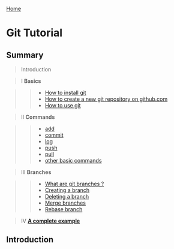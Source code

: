 [Home](index.md)

# Git Tutorial

## Summary

> Introduction

> I **Basics**

> > * [How to install git](git/install.md)
> > * [How to create a new git repository on github.com](git/create.md)
> > * [How to use git](git/use.md)

> II **Commands**

> > * [add](git/add.md)
> > * [commit](git/commit.md)
> > * [log](git/log.md)
> > * [push](git/push.md)
> > * [pull](git/pull.md)
> > * [other basic commands](git/other.md)

> III **Branches**

> > * [What are git branches ?](git/branches/what.md)
> > * [Creating a branch](git/branches/create.md)
> > * [Deleting a branch](git/branches/delete.md)
> > * [Merge branches](git/branches/merge.md)
> > * [Rebase branch](git/branches/rebase.md)

> IV **[A complete example](git/example.md)**

## Introduction